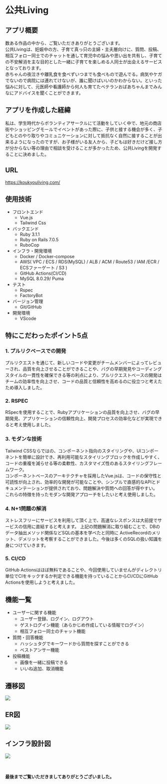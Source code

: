 # 公共Living
## アプリ概要
数ある作品の中から、ご覧いただきありがとうございます。<br>
公共Livingは、妊娠中の方、子育て真っ只の主婦・主夫層向けに、質問、投稿、相互フォロー同士でのチャットを通して育児中の悩みや思い出を共有し、子育ての不安解消を主な目的とした一緒に子育てを楽しめる人同士が出会えるサービスとなっております。<br>
赤ちゃんの夜泣きや離乳食を食べずいつまでも食べもので遊んでる。病気やケガでないので病院には連れてけないが、誰に聞けばいいのかわからない。といった悩みに対して、元医師や看護師から何人も育てたベテランおばあちゃんまでみんなにアドバイスを聞くことができます。<br>

## アプリを作成した経緯
私は、学生時代からボランティアサークルにて活動をしていく中で、地元の商店街やショッピングモールでイベントがあった際に、子供と接する機会が多く、子どもとのやり取りやコミュニケーションに対して抵抗なく自然に接することが出来るようになったのですが、お子様がいる友人から、子どもは好きだけど接し方が分からない等の理由で相談を受けることが多かったため、公共Livingを開発することに決めました。

## URL
https://koukyouliving.com/

## 使用技術
- フロントエンド
  - Vue.js
  - Tailwind Css
- バックエンド
  - Ruby 3.1.1
  - Ruby on Rails 7.0.5
  - RuboCop
- インフラ・開発環境
  - Docker / Docker-compose
  - AWS( VPC / ECS / RDS(MySQL) / ALB / ACM / Route53 / IAM /ECR / ECSファーゲート / S3 )
  - GitHub Actions(CI/CD)
  - MySQL 8.0.29/ Puma
- テスト
  - Rspec
  - FactoryBot
- バージョン管理
  - Git/GitHub
- 開発環境
  - VScode

## 特にこだわったポイント5点
### <strong>1. プルリクベースでの開発</strong>
プルリクエストを通じて、新しいコードや変更がチームメンバーによってレビューされ、品質を向上させることができることや、バグの早期発見やコーディングスタイルの一貫性を確保できる等の利点により、プルリクエストベースの開発はチームの効率性を向上させ、コードの品質と信頼性を高めるのに役立つと考えたため導入しました。

### <strong>2. RSPEC</strong>
RSpecを使用することで、Rubyアプリケーションの品質を向上させ、バグの早期発見、アプリケーションの信頼性向上、開発プロセスの効率化などが実現できると考え使用しました。

### <strong>3. モダンな技術</strong>
Tailwind CSSならではの、コンポーネント指向のスタイリングや、UIコンポーネントを簡単に設計でき、再利用可能なスタイリングブロックを作成しやすく、コードの重複を減らせる等の柔軟性、カスタマイズ性のあるスタイリングフレームワーク。<br>
コンポーネントベースのアーキテクチャを採用したVue.jsは、コードの保守性と可読性が向上され、効率的な開発が可能なことや、シンプルで直感的なAPIとドキュメンテーションが提供されており、問題解決や質問への回答が得やすい。<br>
これらの特徴を持ったモダンな開発アプローチをしたいと考え使用しました。<br>

### <strong>4. N+1問題の解消</strong>
ストレスフリーにサービスを利用して頂く上で、高速なレスポンスは大前提でサービスの信用に直結すると考えます。 上記の問題解消に取り組むことで、DBのデータ抽出メソッド関係などSQLの基本を学べたと同時に ActiveRecordのメリット、デメリットを考察することができました。今後は多くのSQLの扱い知識を身につけていきます。

### <strong>5. CI/CD</strong>
GitHub Actionsはほぼ無料であることや、今回使用していませんがディレクトリ単位でCIをキックするか判定できる機能を持っていることからCI/CDにGitHub Actionsを使用しようと考えました。

## 機能一覧
- ユーザーに関する機能
  - ユーザー登録、ログイン、ログアウト
  - ゲストログイン機能（あらかじめ作成している情報でログイン）
  - 相互フォロー同士のチャット機能
- 質問・回答機能
  - ハッシュタグでキーワードから質問を探すことができる
  - ベストアンサー機能
- 投稿機能
  - 画像を一緒に投稿できる
  - いいね追加、取消機能

## 遷移図
<img src= '/README_images/Transition_diagram.JPEG'>

## ER図
<img src= '/README_images/ER.JPEG' >

## インフラ設計図
<img src= '/README_images/Infra.JPEG' >

<br><br>
<strong>最後までご覧いただきましてありがとうございました。</strong>
